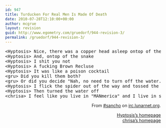 ```yaml
---
id: 947
title: Turducken For Real Men Is Made Of Death
date: 2010-07-28T12:10:00+00:00
author: mcgrue
layout: revision
guid: http://www.egometry.com/gruedorf/944-revision-3/
permalink: /gruedorf/944-revision-3/
---
```

<pre>&lt;Hyptosis&gt; Nice, there was a copper head asleep ontop of the turnoff to our main water vein.
&lt;Hyptosis&gt; And, ontop of the snake
&lt;Hyptosis&gt; I shit you not
&lt;Hyptosis&gt; A fucking Brown Recluse
&lt;Hyptosis&gt; It was like a poison cocktail
&lt;gru&gt; Did you kill them both?
&lt;gru&gt; Or did you decide "Nah, no need to turn off the water."
&lt;Hyptosis&gt; I flick the spider out of the way and tossed the snake into the grass
&lt;Hyptosis&gt; Then turned the water off
&lt;chrisa&gt; I feel like you live in "MANmerica" and I live in some pansy ass settlement within it</pre>

<p style="text-align: right;">
  <p style="text-align: right;">
    From <a href="irc://irc.lunarnet.org:4444/#sancho" target="_new">#sancho</a> on <a href="irc://irc.lunarnet.org:4444/#sancho" target="_new">irc.lunarnet.org</a>.
  </p>
  
  <p style="text-align: right;">
    <a href="http://www.lorestrome.com/" target="_new">Hyptosis&#8217;s homepage</a><br /> <a href="http://nullcode.org/" target="_new">chrisa&#8217;s homepage</a>
  </p>